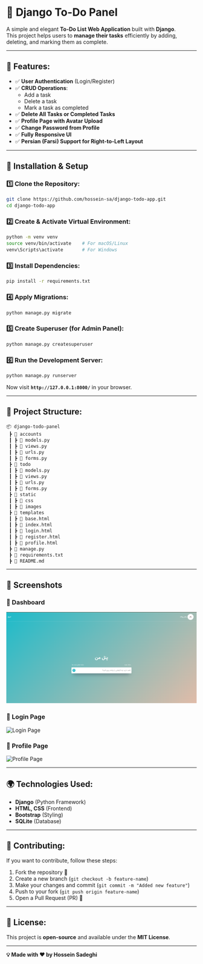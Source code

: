 # 📝 Django To-Do Panel

A simple and elegant **To-Do List Web Application** built with **Django**.  
This project helps users to **manage their tasks** efficiently by adding, deleting, and marking them as complete.

---

## 🚀 Features:
- ✅ **User Authentication** (Login/Register)
- ✅ **CRUD Operations**:
  - Add a task
  - Delete a task
  - Mark a task as completed
- ✅ **Delete All Tasks or Completed Tasks**
- ✅ **Profile Page with Avatar Upload**
- ✅ **Change Password from Profile**
- ✅ **Fully Responsive UI**
- ✅ **Persian (Farsi) Support for Right-to-Left Layout**

---

## 🔧 Installation & Setup

### 1️⃣ Clone the Repository:
```sh
git clone https://github.com/hossein-sa/django-todo-app.git
cd django-todo-app
```

### 2️⃣ Create & Activate Virtual Environment:
```sh
python -m venv venv
source venv/bin/activate    # For macOS/Linux
venv\Scripts\activate       # For Windows
```

### 3️⃣ Install Dependencies:
```sh
pip install -r requirements.txt
```

### 4️⃣ Apply Migrations:
```sh
python manage.py migrate
```

### 5️⃣ Create Superuser (for Admin Panel):
```sh
python manage.py createsuperuser
```

### 6️⃣ Run the Development Server:
```sh
python manage.py runserver
```

Now visit **`http://127.0.0.1:8000/`** in your browser.

---

## 📂 Project Structure:
```
📦 django-todo-panel
 ┣ 📂 accounts
 ┃ ┣ 📜 models.py
 ┃ ┣ 📜 views.py
 ┃ ┣ 📜 urls.py
 ┃ ┣ 📜 forms.py
 ┣ 📂 todo
 ┃ ┣ 📜 models.py
 ┃ ┣ 📜 views.py
 ┃ ┣ 📜 urls.py
 ┃ ┣ 📜 forms.py
 ┣ 📂 static
 ┃ ┣ 📂 css
 ┃ ┣ 📂 images
 ┣ 📂 templates
 ┃ ┣ 📜 base.html
 ┃ ┣ 📜 index.html
 ┃ ┣ 📜 login.html
 ┃ ┣ 📜 register.html
 ┃ ┣ 📜 profile.html
 ┣ 📜 manage.py
 ┣ 📜 requirements.txt
 ┣ 📜 README.md
```

---

## 📸 Screenshots

### 📌 Dashboard
![Dashboard](screenshots/dashboard.png)

### 📌 Login Page
![Login Page](screenshots/login-page.png)

### 📌 Profile Page
![Profile Page](screenshots/profile-page.png)

---

## 🌍 Technologies Used:
- **Django** (Python Framework)
- **HTML, CSS** (Frontend)
- **Bootstrap** (Styling)
- **SQLite** (Database)

---

## 🤝 Contributing:
If you want to contribute, follow these steps:
1. Fork the repository 🍴
2. Create a new branch (`git checkout -b feature-name`)
3. Make your changes and commit (`git commit -m "Added new feature"`)
4. Push to your fork (`git push origin feature-name`)
5. Open a Pull Request (PR) 🚀

---

## 📄 License:
This project is **open-source** and available under the **MIT License**.

---
**💡 Made with ❤️ by Hossein Sadeghi**
